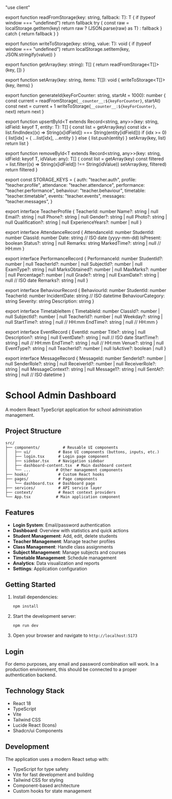 "use client"

export function readFromStorage<T>(key: string, fallback: T): T {
  if (typeof window === "undefined") return fallback
  try {
    const raw = localStorage.getItem(key)
    return raw ? (JSON.parse(raw) as T) : fallback
  } catch {
    return fallback
  }
}

export function writeToStorage<T>(key: string, value: T): void {
  if (typeof window === "undefined") return
  localStorage.setItem(key, JSON.stringify(value))
}

export function getArray<T>(key: string): T[] {
  return readFromStorage<T[]>(key, [])
}

export function setArray<T>(key: string, items: T[]): void {
  writeToStorage<T[]>(key, items)
}

export function generateId(keyForCounter: string, startAt = 1000): number {
  const current = readFromStorage<number>(`__counter__:${keyForCounter}`, startAt)
  const next = current + 1
  writeToStorage<number>(`__counter__:${keyForCounter}`, next)
  return next
}

export function upsertById<T extends Record<string, any>>(key: string, idField: keyof T, entity: T): T[] {
  const list = getArray<T>(key)
  const idx = list.findIndex((x) => String(x[idField]) === String(entity[idField]))
  if (idx >= 0) {
    list[idx] = { ...list[idx], ...entity }
  } else {
    list.push(entity)
  }
  setArray<T>(key, list)
  return list
}

export function removeById<T extends Record<string, any>>(key: string, idField: keyof T, idValue: any): T[] {
  const list = getArray<T>(key)
  const filtered = list.filter((x) => String(x[idField]) !== String(idValue))
  setArray<T>(key, filtered)
  return filtered
}

export const STORAGE_KEYS = {
  auth: "teacher.auth",
  profile: "teacher.profile",
  attendance: "teacher.attendance",
  performance: "teacher.performance",
  behaviour: "teacher.behaviour",
  timetable: "teacher.timetable",
  events: "teacher.events",
  messages: "teacher.messages",
}

export interface TeacherProfile {
  TeacherId: number
  Name?: string | null
  Email?: string | null
  Phone?: string | null
  Gender?: string | null
  Photo?: string | null
  Qualification?: string | null
  ExperienceYears?: number | null
}

export interface AttendanceRecord {
  AttendanceId: number
  StudentId: number
  ClassId: number
  Date: string // ISO date (yyyy-mm-dd)
  IsPresent: boolean
  Status?: string | null
  Remarks: string
  MarkedTime?: string | null // HH:mm
}

export interface PerformanceRecord {
  PerformanceId: number
  StudentId?: number | null
  TeacherId?: number | null
  SubjectId?: number | null
  ExamType?: string | null
  MarksObtained?: number | null
  MaxMarks?: number | null
  Percentage?: number | null
  Grade?: string | null
  ExamDate?: string | null // ISO date
  Remarks?: string | null
}

export interface BehaviourRecord {
  BehaviourId: number
  StudentId: number
  TeacherId: number
  IncidentDate: string // ISO datetime
  BehaviourCategory: string
  Severity: string
  Description: string
}

export interface TimetableItem {
  TimetableId: number
  ClassId?: number | null
  SubjectId?: number | null
  TeacherId?: number | null
  Weekday?: string | null
  StartTime?: string | null // HH:mm
  EndTime?: string | null // HH:mm
}

export interface EventRecord {
  EventId: number
  Title?: string | null
  Description?: string | null
  EventDate?: string | null // ISO date
  StartTime?: string | null // HH:mm
  EndTime?: string | null // HH:mm
  Venue?: string | null
  EventType?: string | null
  TeacherId?: number | null
  IsActive?: boolean | null
}

export interface MessageRecord {
  MessageId: number
  SenderId?: number | null
  SenderRole?: string | null
  ReceiverId?: number | null
  ReceiverRole?: string | null
  MessageContext?: string | null
  Message1?: string | null
  SentAt?: string | null // ISO datetime
}

# School Admin Dashboard

A modern React TypeScript application for school administration management.

## Project Structure

```
src/
├── components/          # Reusable UI components
│   ├── ui/            # Base UI components (buttons, inputs, etc.)
│   ├── login.tsx      # Login page component
│   ├── sidebar.tsx    # Navigation sidebar
│   ├── dashboard-content.tsx  # Main dashboard content
│   └── ...           # Other management components
├── hooks/             # Custom React hooks
├── pages/             # Page components
│   └── dashboard.tsx  # Dashboard page
├── services/          # API service layer
├── context/           # React context providers
└── App.tsx           # Main application component
```

## Features

- **Login System**: Email/password authentication
- **Dashboard**: Overview with statistics and quick actions
- **Student Management**: Add, edit, delete students
- **Teacher Management**: Manage teacher profiles
- **Class Management**: Handle class assignments
- **Subject Management**: Manage subjects and courses
- **Timetable Management**: Schedule management
- **Analytics**: Data visualization and reports
- **Settings**: Application configuration

## Getting Started

1. Install dependencies:
   ```bash
   npm install
   ```

2. Start the development server:
   ```bash
   npm run dev
   ```

3. Open your browser and navigate to `http://localhost:5173`

## Login

For demo purposes, any email and password combination will work. In a production environment, this should be connected to a proper authentication backend.

## Technology Stack

- React 18
- TypeScript
- Vite
- Tailwind CSS
- Lucide React (Icons)
- Shadcn/ui Components

## Development

The application uses a modern React setup with:
- TypeScript for type safety
- Vite for fast development and building
- Tailwind CSS for styling
- Component-based architecture
- Custom hooks for state management
